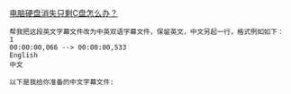 [电脑硬盘消失只剩C盘怎么办？](https://www.disktool.cn/content-center/computer-hard-disk-only-has-c-disk-2111.html)

```
帮我把这段英文字幕文件改为中英双语字幕文件，保留英文，中文另起一行，格式例如如下：
1
00:00:00,066 --> 00:00:00,533 
English 
中文 

以下是我给你准备的中文字幕文件:
```
